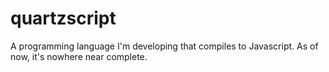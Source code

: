 # quartzscript
A programming language I'm developing that compiles to Javascript.
As of now, it's nowhere near complete.
